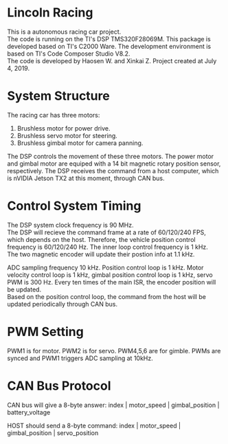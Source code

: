 # Lincoln Racing
This is a autonomous racing car project.  
The code is running on the TI's DSP TMS320F28069M. This package is developed based on TI's C2000 Ware. The development environment is based on TI's Code Composer Studio V8.2.  
The code is developed by Haosen W. and Xinkai Z. Project created at July 4, 2019.

# System Structure
The racing car has three motors:  
1. Brushless motor for power drive. 
2. Brushless servo motor for steering.
3. Brushless gimbal motor for camera panning.

The DSP controls the movement of these three motors. The power motor and gimbal motor are equiped with a 14 bit magnetic rotary position sensor, respectively. The DSP receives the command from a host computer, which is nVIDIA Jetson TX2 at this moment, through CAN bus.

# Control System Timing 
The DSP system clock frequency is 90 MHz.  
The DSP will recieve the command frame at a rate of 60/120/240 FPS, which depends on the host.  Therefore, the vehicle position control frequency is 60/120/240 Hz.
The inner loop control frequency is 1 kHz.  
The two magnetic encoder will update their postion info at 1.1 kHz.  

ADC sampling frequency 10 kHz. Position control loop is 1 kHz. Motor velocity control loop is 1 kHz, gimbal position control loop is 1 kHz, servo PWM is 300 Hz.
Every ten times of the main ISR, the encoder position will be updated.  
Based on the position control loop, the command from the host will be updated periodically through CAN bus.

# PWM Setting
PWM1 is for motor.
PWM2 is for servo.
PWM4,5,6 are for gimble.
PWMs are synced and PWM1 triggers ADC sampling at 10kHz.

# CAN Bus Protocol
CAN bus will give a 8-byte answer:
index | motor_speed | gimbal_position | battery_voltage

HOST should send a 8-byte command:
index | motor_speed | gimbal_position | servo_position